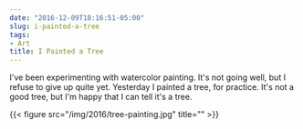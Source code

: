 ```yaml
---
date: "2016-12-09T18:16:51-05:00"
slug: i-painted-a-tree
tags:
- Art
title: I Painted a Tree
---
```



I've been experimenting with watercolor painting. It's not going well,
but I refuse to give up quite yet. Yesterday I painted a tree, for
practice. It's not a good tree, but I'm happy that I can tell it's a
tree.

{{< figure src="/img/2016/tree-painting.jpg" title="" >}}
